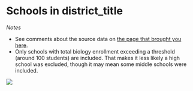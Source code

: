 # Schools in district_title

*Notes*  
- See comments about the source data on [the page that brought you here](https://adamlamee.github.io/FL-STEM/District_pages/district_name.html).
- Only schools with total biology enrollment exceeding a threshold (around 100 students) are included. That makes it less likely a high school was excluded, though it may mean some middle schools were included.  

![](insert)